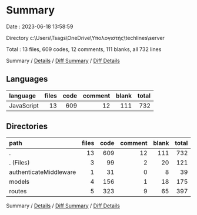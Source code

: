 # Summary

Date : 2023-06-18 13:58:59

Directory c:\\Users\\Tsags\\OneDrive\\Υπολογιστής\\techlines\\server

Total : 13 files,  609 codes, 12 comments, 111 blanks, all 732 lines

Summary / [Details](details.md) / [Diff Summary](diff.md) / [Diff Details](diff-details.md)

## Languages
| language | files | code | comment | blank | total |
| :--- | ---: | ---: | ---: | ---: | ---: |
| JavaScript | 13 | 609 | 12 | 111 | 732 |

## Directories
| path | files | code | comment | blank | total |
| :--- | ---: | ---: | ---: | ---: | ---: |
| . | 13 | 609 | 12 | 111 | 732 |
| . (Files) | 3 | 99 | 2 | 20 | 121 |
| authenticateMiddleware | 1 | 31 | 0 | 8 | 39 |
| models | 4 | 156 | 1 | 18 | 175 |
| routes | 5 | 323 | 9 | 65 | 397 |

Summary / [Details](details.md) / [Diff Summary](diff.md) / [Diff Details](diff-details.md)